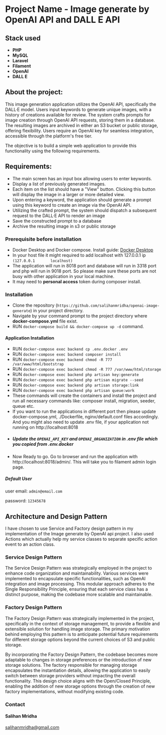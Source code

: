# Project Name - Image generate by OpenAI API and DALL E API

## Stack used
- **PHP**
- **MySQL**
- **Laravel**
- **Filament**
- **OpenAI**
- **DALL E**

## About the project:
This image generation application utilizes the OpenAI API, specifically the DALL·E model. Users input keywords to generate unique images, with a history of creations available for review. The system crafts prompts for image creation through OpenAI API requests, storing them in a database. The resulting images are archived in either an S3 bucket or public storage, offering flexibility. Users require an OpenAI key for seamless integration, accessible through the platform's free tier.



The objective is to build a simple web application to provide this functionality using the following requirements.

## Requirements:
- The main screen has an input box allowing users to enter keywords.
- Display a list of previously generated images.
- Each item on the list should have a "View" button. Clicking this button will display the image in a larger or more detailed view.
- Upon entering a keyword, the application should generate a prompt using this keyword to create an image via the OpenAI API.
- Utilizing the crafted prompt, the system should dispatch a subsequent request to the DALL·E API to render an image
- Save the constructed prompt to a database
- Archive the resulting image in s3 or public storage


### Prerequisite before installation
- Docker Desktop and Docker compose. Install guide: [Docker Desktop](https://docs.docker.com/desktop/)
- In your host file it might required to add localhost with 127.0.0.1 ip `(127.0.0.1       localhost)`
- The application will run in 8018 port and database will run in 3318 port and php will run in 9018 port. So please make sure these ports are not busy with other application in your local machine.
- It may need to **personal access** token during composer install.


### Installation
- Clone the repository (`https://github.com/salihanmridha/openai-image-generate`) in your project directory.
- Navigate by your command prompt to the project directory where **docker-compose.yml** file exist.
- RUN `docker-compose build && docker-compose up -d` command.

#### Application Installation
- RUN `docker-compose exec backend cp .env.docker .env`
- RUN `docker-compose exec backend composer install`
- RUN `docker-compose exec backend chmod -R 777 /var/www/html/bootstrap`
- RUN `docker-compose exec backend chmod -R 777 /var/www/html/storage`
- RUN `docker-compose exec backend php artisan key:generate`
- RUN `docker-compose exec backend php artisan migrate --seed`
- RUN `docker-compose exec backend php artisan storage:link`
- RUN `docker-compose exec backend php artisan queue:work`
- These commands will create the containers and install the project and run all necessary commands like: composer install, migration, seeder, queue etc.
- If you want to run the applications in different port then please update docker-compose.yml, ./Dockerfile, nginx/default.conf files accordingly. And you might also need to update .env file, if your application not  running on http://localhost:8018
- ##### Update the `OPENAI_API_KEY` and `OPENAI_ORGANIZATION` in .env file which you copied from .env.docker
- Now Ready to go. Go to browser and run the application with http://localhost:8018/admin/. This will take you to filament admin login page.


##### Default User
user email: `admin@email.com`

password: `12345678`


## Architecture and Design Pattern
I have chosen to use Service and Factory design pattern in my implementation of the Image generate by OpenAI api project. I also used Actions which actually help my service classes to separate specific action event to an action class.

### Service Design Pattern

The Service Design Pattern was strategically employed in the project to enhance code organization and maintainability. Various services were implemented to encapsulate specific functionalities, such as OpenAI integration and image processing. This modular approach adheres to the Single Responsibility Principle, ensuring that each service class has a distinct purpose, making the codebase more scalable and maintainable.

### Factory Design Pattern
The Factory Design Pattern was strategically implemented in the project, specifically in the context of storage management, to provide a flexible and extensible solution for handling image storage. The primary motivation behind employing this pattern is to anticipate potential future requirements for different storage options beyond the current choices of S3 and public storage.

By incorporating the Factory Design Pattern, the codebase becomes more adaptable to changes in storage preferences or the introduction of new storage solutions. The factory responsible for managing storage encapsulates the instantiation details, allowing the application to easily switch between storage providers without impacting the overall functionality. This design choice aligns with the Open/Closed Principle, enabling the addition of new storage options through the creation of new factory implementations, without modifying existing code.

### Contact
#### Salihan Mridha
[salihanmridha@gmail.com](mailto:salihanmridha@gmail.com)
